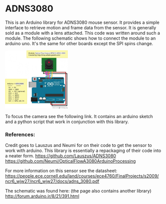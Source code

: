 # ADNS3080
This is an Arduino library for ADNS3080 mouse sensor. It provides a simple interface to retrieve motion and frame data from the sensor. It is generally sold as a module with a lens attached. This code was written around such a module. The following schematic shows how to connect the module to an arduino uno. It's the same for other boards except the SPI spins change. 

<img src = "ADNS3080_arduino_wiring.jpg" width = "40%" height = "40%"> 

To focus the camera see the following link. It contains an arduino sketch and a python script that work in conjunction with this library.  


### References:
Credit goes to Lauszus and Neumi for on their code to get the sensor to work with arduino. This library is essentially a repackaging of their code into a neater form.
https://github.com/Lauszus/ADNS3080  
https://github.com/Neumi/OpticalFlowA3080ArduinoProcessing

For more information on this sensor see the datasheet:  
https://people.ece.cornell.edu/land/courses/ece4760/FinalProjects/s2009/ncr6_wjw27/ncr6_wjw27/docs/adns_3080.pdf

The schematic was found here: (the page also contains another library)  
http://forum.arduino.ir/8/21/391.html
